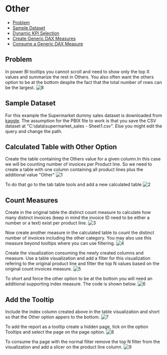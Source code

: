 # Other

- [Problem](#problem)
- [Sample Dataset](#sample-dataset)
- [Dynamic KPI Selection](#dynamic-kpi-selection)
- [Create Generic DAX Measures](#create-generic-dax-measures)
- [Consume a Generic DAX Measure](#consume-a-generic-dax-measure)

Problem
--------
In power BI tooltips you cannot scroll and need to show only the top X values and summarize the rest in Others. You also often want the others option to be at the bottom despite the fact that the total number of rows can be the largest.
![8](https://github.com/christostsiaras/Power-BI/assets/5610687/ae2c2de3-e1d1-4c9f-80bf-c2b350398b6b)


Sample Dataset
----------------
For this example the Supermarket dummy sales dataset is downloaded from [kaggle](https://www.kaggle.com/datasets/aungpyaeap/supermarket-sales?resource=download).
The assumption for the PBIX file to work is that you save the CSV dataset at "C:\data\supermarket_sales - Sheet1.csv". Else you might edit the query and change the path.

Calculated Table with Other Option
----------------------------------
Create the table containing the Others value for a given column.In this case we will be counting number of invoices per Product line. So we need to create a table with one column containing all product lines plus the  additional value "Other"
![1](https://github.com/christostsiaras/Power-BI/assets/5610687/b051f6e0-1a9b-4969-89e4-24cbec72963e)

To do that go to the tab table tools and add a new calculated table
![2](https://github.com/christostsiaras/Power-BI/assets/5610687/978bc9bd-2530-4550-9b1d-6595bfb6148e)


Count Measures
--------------
Create in the original table the distinct count measure to calculate how many distinct invoices (keep in mind the invoice ID need to be either a number or a text) exist per product line.
![3](https://github.com/christostsiaras/Power-BI/assets/5610687/ecfb2edc-6557-446b-9c73-33c4314fbf7e)

Now create another measure in the calculated table to count the distinct number of invoices including the other category. You may also use this measure beyond tooltips where you can use filtering.
![4](https://github.com/christostsiaras/Power-BI/assets/5610687/fd6b34f7-aa15-4cb0-9e01-17890cceb608)

Create the visualization consuming the newly created columns and measure. Use a table visualization and add a filter for this visualization refering to the original product line and filter the top N values based on the original count invoices measure.
![5](https://github.com/christostsiaras/Power-BI/assets/5610687/091f43d4-0aa9-4c29-a351-788d2802ec3b)

To short and force the other option to be at the bottom you will need an additional supporting index measure. The code is shown below.
![6](https://github.com/christostsiaras/Power-BI/assets/5610687/b9cb39a6-3fe8-4f37-927c-67d5a17fb06f)

Add the Tooltip
---------------

Include the index column created above in the table visualization and short so that the Other option appers to the bottom.
![7](https://github.com/christostsiaras/Power-BI/assets/5610687/76e902eb-4b34-485a-bfef-a187696eed05)

To add the report as a tooltip create a hidden page, tick on the option Tooltips and select the page on the page option.
![8](https://github.com/christostsiaras/Power-BI/assets/5610687/63364674-735d-4c2e-9c29-13299e1d3bfd)

To consume tha page with the normal filter remove the top N filter from the visualization and add a slicer on the product line column.
![9](https://github.com/christostsiaras/Power-BI/assets/5610687/cda9fa6d-3c40-4625-87b0-9bf11500f61d)


